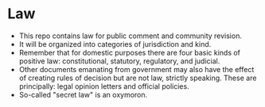 # Law
* This repo contains law for public comment and community revision.
* It will be organized into categories of jurisdiction and kind.
* Remember that for domestic purposes there are four basic kinds of positive law: constitutional, statutory, regulatory, and judicial.
* Other documents emanating from government may also have the effect of creating rules of decision but are not law, strictly speaking. These are principally: legal opinion letters and official policies.
* So-called "secret law" is an oxymoron.
